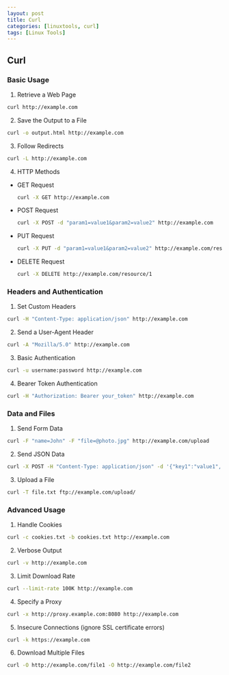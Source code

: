 ```yaml
---
layout: post
title: Curl
categories: [linuxtools, curl]
tags: [Linux Tools]
---
```


## Curl

### Basic Usage

1. Retrieve a Web Page
```sh
curl http://example.com
```

2. Save the Output to a File
```sh
curl -o output.html http://example.com
```

3. Follow Redirects
```sh
curl -L http://example.com
```

4. HTTP Methods

- GET Request
    ```sh
    curl -X GET http://example.com
    ```

- POST Request
    ```sh
    curl -X POST -d "param1=value1&param2=value2" http://example.com
    ```

- PUT Request
    ```sh
    curl -X PUT -d "param1=value1&param2=value2" http://example.com/resource/1
    ```

- DELETE Request
    ```sh
    curl -X DELETE http://example.com/resource/1
    ````

### Headers and Authentication

1. Set Custom Headers
```sh
curl -H "Content-Type: application/json" http://example.com
```

2. Send a User-Agent Header
```sh
curl -A "Mozilla/5.0" http://example.com
```

3. Basic Authentication
```sh
curl -u username:password http://example.com
```

4. Bearer Token Authentication
```sh
curl -H "Authorization: Bearer your_token" http://example.com
```

### Data and Files

1. Send Form Data
```sh
curl -F "name=John" -F "file=@photo.jpg" http://example.com/upload
```

2. Send JSON Data
```sh
curl -X POST -H "Content-Type: application/json" -d '{"key1":"value1", "key2":"value2"}' http://example.com/api
````

3. Upload a File
```sh
curl -T file.txt ftp://example.com/upload/
```

### Advanced Usage

1. Handle Cookies
```sh
curl -c cookies.txt -b cookies.txt http://example.com
```

2. Verbose Output
```sh
curl -v http://example.com
```

3. Limit Download Rate
```sh
curl --limit-rate 100K http://example.com
```

4. Specify a Proxy
```sh
curl -x http://proxy.example.com:8080 http://example.com
```

5. Insecure Connections (ignore SSL certificate errors)
```sh
curl -k https://example.com
```

6. Download Multiple Files
```sh
curl -O http://example.com/file1 -O http://example.com/file2
```
